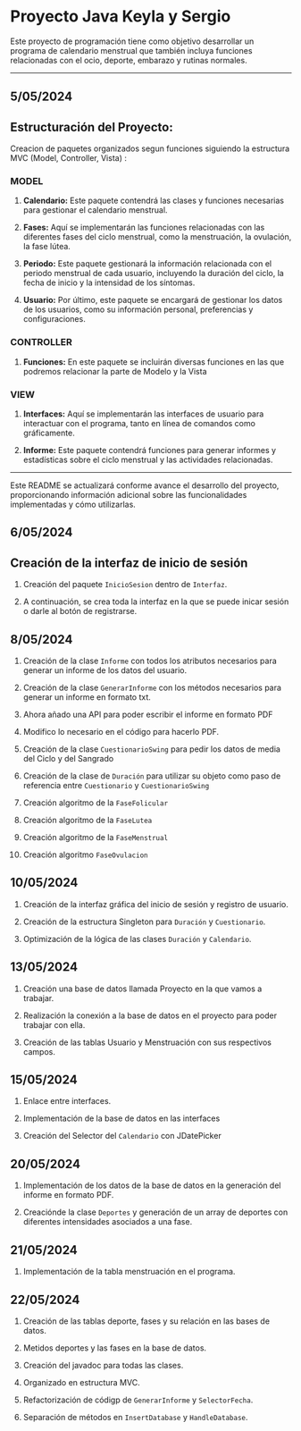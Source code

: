 # Proyecto Java Keyla y Sergio  

Este proyecto de programación tiene como objetivo desarrollar un programa de calendario menstrual que también incluya funciones relacionadas con el ocio, deporte, embarazo y rutinas normales. 

---

## 5/05/2024

## Estructuración del Proyecto:

Creacion de paquetes organizados segun funciones siguiendo la estructura MVC (Model, Controller, Vista) : 

### MODEL 

1. **Calendario:** Este paquete contendrá las clases y funciones necesarias para gestionar el calendario menstrual.

2. **Fases:** Aquí se implementarán las funciones relacionadas con las diferentes fases del ciclo menstrual, como la menstruación, la ovulación, la fase lútea.
   
3. **Periodo:** Este paquete gestionará la información relacionada con el periodo menstrual de cada usuario, incluyendo la duración del ciclo, la fecha de inicio y la intensidad de los síntomas.

4. **Usuario:** Por último, este paquete se encargará de gestionar los datos de los usuarios, como su información personal, preferencias y configuraciones.

### CONTROLLER 

1. **Funciones:** En este paquete se incluirán diversas funciones en las que podremos relacionar la parte de Modelo y la Vista


### VIEW 

1. **Interfaces:** Aquí se implementarán las interfaces de usuario para interactuar con el programa, tanto en línea de comandos como gráficamente.
   
2. **Informe:** Este paquete contendrá funciones para generar informes y estadísticas sobre el ciclo menstrual y las actividades relacionadas.


---

Este README se actualizará conforme avance el desarrollo del proyecto, proporcionando información adicional sobre las funcionalidades implementadas y cómo utilizarlas.


## 6/05/2024

##  Creación de la interfaz de inicio de sesión

1. Creación del paquete `InicioSesion` dentro de `Interfaz`.

2. A continuación, se crea toda la interfaz en la que se puede inicar sesión o darle al botón de registrarse.

## 8/05/2024

1. Creación de la clase `Informe` con todos los atributos necesarios para generar un informe de los datos del usuario.

2. Creación de la clase `GenerarInforme` con los métodos necesarios para generar un informe en formato txt.

3. Ahora añado una API para poder escribir el informe en formato PDF

4. Modifico lo necesario en el código para hacerlo PDF.

5. Creación de la clase `CuestionarioSwing` para pedir los datos de media del Ciclo y del Sangrado

6. Creación de la clase de `Duración` para utilizar su objeto como paso de referencia entre `Cuestionario` y `CuestionarioSwing`

7. Creación algoritmo de la `FaseFolicular`

8. Creación algoritmo de la `FaseLutea`

9. Creación algoritmo de la `FaseMenstrual`

10. Creación algoritmo `FaseOvulacion`

## 10/05/2024

1. Creación de la interfaz gráfica del inicio de sesión y registro de usuario.

2. Creación de la estructura Singleton para `Duración` y `Cuestionario`.

3. Optimización de la lógica de las clases  `Duración` y `Calendario`.

## 13/05/2024

1. Creación una base de datos llamada Proyecto en la que vamos a trabajar.

2. Realización la conexión a la base de datos en el proyecto para poder trabajar con ella.

3. Creación de las tablas Usuario y Menstruación con sus respectivos campos.

## 15/05/2024

1. Enlace entre interfaces.

2. Implementación de la base de datos en las interfaces 

3. Creación del Selector del `Calendario` con JDatePicker

## 20/05/2024

1. Implementación de los datos de la base de datos en la generación del informe en formato PDF.

2. Creaciónde la clase `Deportes` y generación de un array de deportes con diferentes intensidades asociados a una fase.

## 21/05/2024

1. Implementación de la tabla menstruación en el programa.
 
## 22/05/2024

1. Creación de las tablas deporte, fases y su relación en las bases de datos.

2. Metidos deportes y las fases en la base de datos.

3. Creación del javadoc para todas las clases.

4. Organizado en estructura MVC.

5. Refactorización de códigp de `GenerarInforme` y `SelectorFecha`.

6. Separación de métodos en `InsertDatabase` y `HandleDatabase`.